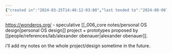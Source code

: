 ```yaml
---
{"created in":"2024-03-25T14:48:12-03:00","last tended to":"2024-08-06T16:01:53-03:00","tags":["knowledgemanagement","🌱","lab","OSdesign"],"dg-publish":true,"permalink":"/projects-and-tools/projects/wonder-os/","dgPassFrontmatter":true,"created":"2024-03-25T14:48:12.333-03:00","updated":"2024-08-06T16:02:14.378-03:00"}
---
```


https://wonderos.org/ - speculative [[_006_core notes/personal OS design\|personal OS design]] project + prototypes proposed by [[people/references/lab/alexander obenauer\|alexander obenauer]].

i'll add my notes on the whole project/design sometime in the future.
